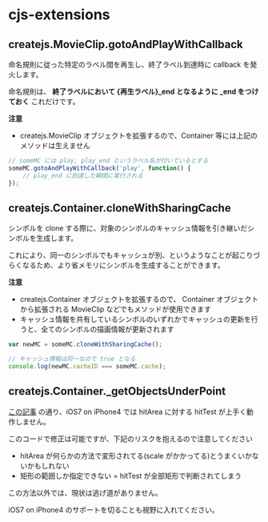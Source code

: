 cjs-extensions
==============

## createjs.MovieClip.gotoAndPlayWithCallback

命名規則に従った特定のラベル間を再生し、終了ラベル到達時に callback を発火します。

命名規則は、 **終了ラベルにおいて {再生ラベル}_end となるように _end をつけておく** これだけです。

**注意**

- createjs.MovieClip オブジェクトを拡張するので、Container 等には上記のメソッドは生えません

```javascript
// someMC には play, play_end というラベル名が付いているとする 
someMC.gotoAndPlayWithCallback('play', function() {
    // play_end に到達した瞬間に実行される    
});
```


## createjs.Container.cloneWithSharingCache

シンボルを clone する際に、対象のシンボルのキャッシュ情報を引き継いだシンボルを生成します。

これにより、同一のシンボルでもキャッシュが別、というようなことが起こりづらくなるため、より省メモリにシンボルを生成することができます。

**注意**

- createjs.Container オブジェクトを拡張するので、 Container オブジェクトから拡張される MovieClip などでもメソッドが使用できます 
- キャッシュ情報を共有しているシンボルのいずれかでキャッシュの更新を行うと、全てのシンボルの描画情報が更新されます

```javascript
var newMC = someMC.cloneWithSharingCache();

// キャッシュ情報は同一なので true となる
console.log(newMC.cacheID === someMC.cache);
```


## createjs.Container._getObjectsUnderPoint

[この記事](http://qiita.com/damele0n/items/e9c36524e18b0f38a079) の通り、iOS7 on iPhone4 では hitArea に対する hitTest が上手く動作しません。

このコードで修正は可能ですが、下記のリスクを抱えるので注意してください

- hitArea が何らかの方法で変形されてる(scale がかかってる)とうまくいかないかもしれない
- 矩形の範囲しか指定できない = hitTest が全部矩形で判断されてしまう

この方法以外では、現状は逃げ道がありません。

iOS7 on iPhone4 のサポートを切ることも視野に入れてください。



